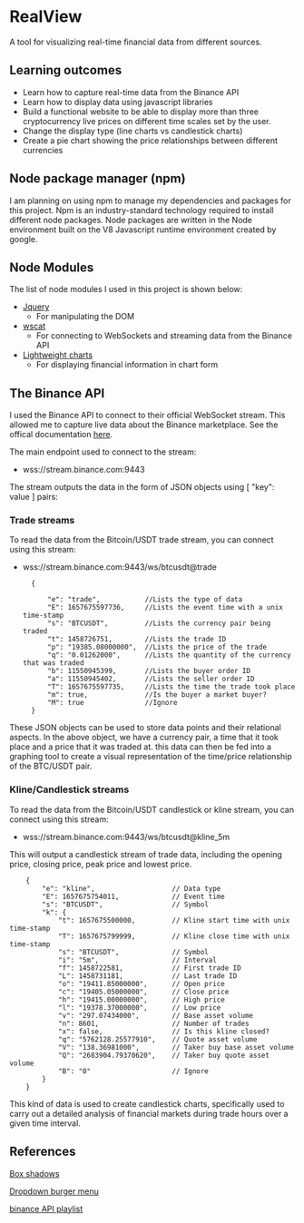 # **RealView**
A tool for visualizing real-time financial data from different sources.
## **Learning outcomes**
* Learn how to capture real-time data from the Binance API
* Learn how to display data using javascript libraries
* Build a functional website to be able to display more than three cryptocurrency live prices on different time scales set by the user.
* Change the display type (line charts vs candlestick charts)
* Create a pie chart showing the price relationships between different currencies

## **Node package manager (npm)**
I am planning on using npm to manage my dependencies and packages for this project. 
Npm is an industry-standard technology required to install different node packages. Node packages are written in the Node environment built on the V8 Javascript runtime environment created by google.

## **Node Modules**
The list of node modules I used in this project is shown below:
* [Jquery](https://jquery.com/)
    - For manipulating the DOM
* [wscat](https://www.npmjs.com/package/wscat)
    - For connecting to WebSockets and streaming data from the Binance API
* [Lightweight charts](https://www.tradingview.com/lightweight-charts/)
    - For displaying financial information in chart form 

## **The Binance API**
I used the Binance API to connect to their official WebSocket stream. This allowed me to capture live data about the Binance marketplace.
See the offical documentation [here](https://github.com/binance/binance-spot-api-docs/blob/master/web-socket-streams.md).

The main endpoint used to connect to the stream: 
- wss://stream.binance.com:9443

The stream outputs the data in the form of JSON objects using [ "key": value ] pairs:

### **Trade streams**

To read the data from the Bitcoin/USDT trade stream, you can connect using this stream:
- wss://stream.binance.com:9443/ws/btcusdt@trade

        {
            
            "e": "trade",           //Lists the type of data
            "E": 1657675597736,     //Lists the event time with a unix time-stamp
            "s": "BTCUSDT",         //Lists the currency pair being traded
            "t": 1458726751,        //Lists the trade ID
            "p": "19385.08000000",  //Lists the price of the trade
            "q": "0.01262000",      //Lists the quantity of the currency that was traded
            "b": 11550945399,       //Lists the buyer order ID
            "a": 11550945402,       //Lists the seller order ID
            "T": 1657675597735,     //Lists the time the trade took place
            "m": true,              //Is the buyer a market buyer?
            "M": true               //Ignore
        }

These JSON objects can be used to store data points and their relational aspects. In the above object, we have a currency pair,  a time that it took place and a price that it was traded at. this data can then be fed into a graphing tool to create a visual representation of the time/price relationship of the BTC/USDT pair.

### **Kline/Candlestick streams**

To read the data from the Bitcoin/USDT candlestick or kline stream, you can connect using this stream:
- wss://stream.binance.com:9443/ws/btcusdt@kline_5m

This will output a candlestick stream of trade data, including the opening price, closing price, peak price and lowest price.

        {
            "e": "kline",                   // Data type
            "E": 1657675754011,             // Event time
            "s": "BTCUSDT",                 // Symbol
            "k": {  
                "t": 1657675500000,         // Kline start time with unix time-stamp
                "T": 1657675799999,         // Kline close time with unix time-stamp
                "s": "BTCUSDT",             // Symbol
                "i": "5m",                  // Interval
                "f": 1458722581,            // First trade ID
                "L": 1458731181,            // Last trade ID
                "o": "19411.85000000",      // Open price
                "c": "19405.05000000",      // Close price
                "h": "19415.00000000",      // High price
                "l": "19378.37000000",      // Low price
                "v": "297.07434000",        // Base asset volume
                "n": 8601,                  // Number of trades
                "x": false,                 // Is this kline closed?
                "q": "5762128.25577910",    // Quote asset volume
                "V": "138.36981000",        // Taker buy base asset volume
                "Q": "2683904.79370620",    // Taker buy quote asset volume
                "B": "0"                    // Ignore
            }
        }

This kind of data is used to create candlestick charts, specifically used to carry out a detailed analysis of financial markets during trade hours over a given time interval.
## **References**

[Box shadows](https://www.youtube.com/watch?v=Yon4l3MUBGY)

[Dropdown burger menu](https://www.youtube.com/watch?v=pVpW0SPmN7k)

[binance API playlist](https://www.youtube.com/playlist?list=PLvzuUVysUFOuB1kJQ3S2G-nB7_nHhD7Ay)
